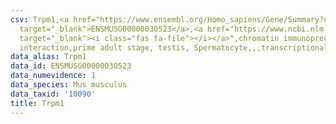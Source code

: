 ```yaml
---
csv: Trpm1,<a href="https://www.ensembl.org/Homo_sapiens/Gene/Summary?db=core;g=ENSMUSG00000030523"
  target="_blank">ENSMUSG00000030523</a>,<a href="https://www.ncbi.nlm.nih.gov/pubmed/25450459"
  target="_blank"><i class="fas fa-file"></i></a>",chromatin immunoprecipitation assay,direct
  interaction,prime adult stage, testis, Spermatocyte,,,transcriptional regulation,
data_alias: Trpm1
data_id: ENSMUSG00000030523
data_numevidence: 1
data_species: Mus musculus
data_taxid: '10090'
title: Trpm1
---
```

